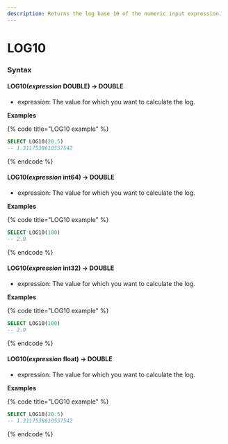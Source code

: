 ```yaml
---
description: Returns the log base 10 of the numeric input expression.
---
```


# LOG10

### Syntax <a href="#syntax" id="syntax"></a>

#### LOG10(_expression_ DOUBLE) → DOUBLE <a href="#log10expression-double--double" id="log10expression-double--double"></a>

* expression: The value for which you want to calculate the log.

**Examples**

{% code title="LOG10 example" %}
```sql
SELECT LOG10(20.5)
-- 1.3117538610557542
```
{% endcode %}

#### LOG10(_expression_ int64) → DOUBLE <a href="#log10expression-int64--double" id="log10expression-int64--double"></a>

* expression: The value for which you want to calculate the log.

**Examples**

{% code title="LOG10 example" %}
```sql
SELECT LOG10(100)
-- 2.0
```
{% endcode %}

#### LOG10(_expression_ int32) → DOUBLE <a href="#log10expression-int32--double" id="log10expression-int32--double"></a>

* expression: The value for which you want to calculate the log.

**Examples**

{% code title="LOG10 example" %}
```sql
SELECT LOG10(100)
-- 2.0
```
{% endcode %}

#### LOG10(_expression_ float) → DOUBLE <a href="#log10expression-float--double" id="log10expression-float--double"></a>

* expression: The value for which you want to calculate the log.

**Examples**

{% code title="LOG10 example" %}
```sql
SELECT LOG10(20.5)
-- 1.3117538610557542
```
{% endcode %}

